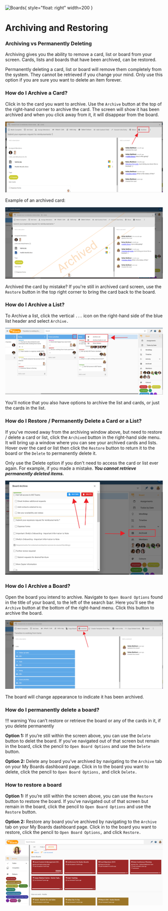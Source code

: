 ![Boards](../../../assets/images/boards-logo.jpg){ style="float: right" width=200 }

# Archiving and Restoring

### Archiving vs Permanently Deleting

Archiving gives you the ability to remove a card, list or board from your screen. Cards, lists and boards that have been archived, can be restored.

Permanently deleting a card, list or board will remove them completely from the system. They cannot be retrieved if you change your mind. Only use this option if you are sure you want to delete an item forever.

### How do I Archive a Card?

Click in to the card you want to archive. Use the `Archive` button at the top of the right-hand corner to archive the card. The screen will show it has been archived and when you click away from it, it will disappear from the board.

![](./archiving1.png)

Example of an archived card:

![](./archiving2.png)

Archived the card by mistake? If you're still in archived card screen, use the `Restore` button in the top right corner to bring the card back to the board.

### How do I Archive a List?

To Archive a list, click the vertical `...` icon on the right-hand side of the blue list header and select `Archive.`

  ![](./archiving2.2.png)

  You'll notice that you also have options to archive the list and cards, or just the cards in the list.

### How do I Restore / Permanently Delete a Card or a List?

If you’ve moved away from the archiving window above, but need to restore / delete a card or list, click the `Archived` button in the right-hand side menu. It will bring up a window where you can see your archived cards and lists. Hover over the card or list then click the `Restore` button to return it to the board or the `Delete` to permanently delete it.

Only use the Delete option if you don't need to access the card or list ever again. For example, if you made a mistake. ***You cannot retrieve permanently deleted items.***

![](./archiving3.png)

### How do I Archive a Board?

Open the board you intend to archive. Navigate to `Open Board Options` found in the title of your board, to the left of the search bar. Here you’ll see the `Archive` button at the bottom of the right-hand menu. Click this button to archive the board.

![](./archiving5.png)

The board will change appearance to indicate it has been archived.

### How do I permanently delete a board?

!!! warning
    You can’t restore or retrieve the board or any of the cards in it, if you delete permanently

**Option 1:** If you’re still within the screen above, you can use the `Delete` button to delet the board. If you’ve navigated out of that screen but remain in the board, click the pencil to `Open Board Options` and use the `Delete` button.

**Option 2:** Delete any board you’ve archived by navigating to the `Archive` tab on your My Boards dashboard page. Click in to the board you want to delete, click the pencil to `Open Board Options,` and click `Delete.`

### How to restore a board

**Option 1:** If you’re still within the screen above, you can use the `Restore` button to restore the board. If you’ve navigated out of that screen but remain in the board, click the pencil to `Open Board Options` and use the `Restore` button.

**Option 2:** Restore any board you’ve archived by navigating to the `Archive` tab on your My Boards dashboard page. Click in to the board you want to restore, click the pencil to `Open Board Options,` and click `Restore.`

![](./archiving6.png)  
